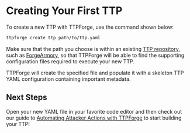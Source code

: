 # Creating Your First TTP

To create a new TTP with TTPForge, use the command shown below:

```bash
ttpforge create ttp path/to/ttp.yaml
```

Make sure that the path you choose is within an existing
[TTP repository](repositories.md), such as
[ForgeArmory](https://github.com/facebookincubator/ForgeArmory), so that
TTPForge will be able to find the supporting configuration files required to
execute your new TTP.

TTPForge will create the specified file and populate it with a skeleton TTP YAML
configuration containing important metadata.

## Next Steps

Open your new YAML file in your favorite code editor and then check out our
guide to [Automating Attacker Actions with TTPForge](actions.md) to start
building your TTP!
